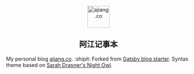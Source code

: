 <p align="center">
  <a href="https://ajiang.co">
    <img alt="ajiang.co" src="https://ajiang.co/icons/icon-144x144.png" width="60" />
  </a>
</p>
<h2 align="center">
  阿江记事本
</h2>

My personal blog [ajiang.co](https://ajiang.co/). :shipit: Forked from [Gatsby blog starter](https://github.com/gatsbyjs/gatsby-starter-blog). Syntax theme based on [Sarah Drasner's Night Owl](https://github.com/sdras/night-owl-vscode-theme/).
